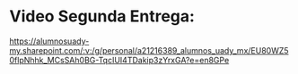 # Video Segunda Entrega: 

https://alumnosuady-my.sharepoint.com/:v:/g/personal/a21216389_alumnos_uady_mx/EU80WZ50flpNhhk_MCsSAh0BG-TqcIUI4TDakip3zYrxGA?e=en8GPe
